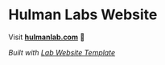 
# Hulman Labs Website

Visit **[hulmanlab.com](http://hulmanlab.com)** 🚀

_Built with [Lab Website Template](https://greene-lab.gitbook.io/lab-website-template-docs)_


